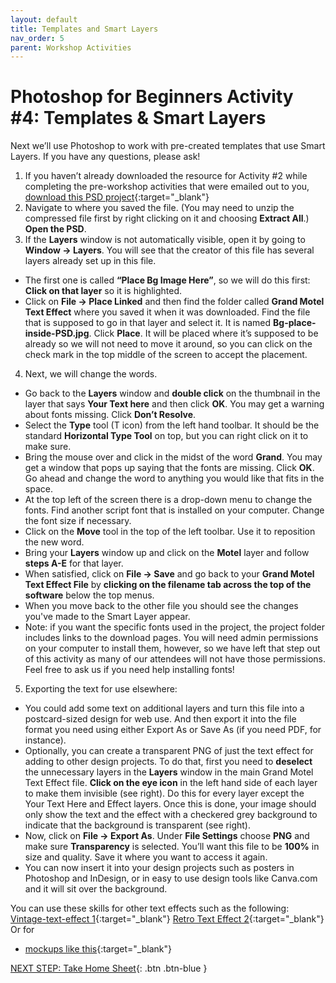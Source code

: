 ```yaml
---
layout: default
title: Templates and Smart Layers
nav_order: 5
parent: Workshop Activities
---
```

# Photoshop for Beginners Activity #4: Templates & Smart Layers
Next we’ll use Photoshop to work with pre-created templates that use Smart Layers. If you have any questions, please ask!

1. If you haven’t already downloaded the resource for Activity #2 while completing the pre-workshop activities that were emailed out to you, [download this PSD project](https://graphicburger.com/grand-motel-text-effect/){:target="_blank"}
2. Navigate to where you saved the file. (You may need to unzip the compressed file first by right clicking on it and choosing **Extract All**.) **Open the PSD**.
3. If the **Layers** window is not automatically visible, open it by going to **Window -> Layers**. You will see that the creator of this file has several layers already set up in this file. 
  - The first one is called **“Place Bg Image Here”**, so we will do this first: **Click on that layer** so it is highlighted.
  - Click on **File -> Place Linked** and then find the folder called **Grand Motel Text Effect** where you saved it when it was downloaded. Find the file that is supposed to go in that layer and select it. It is named **Bg-place-inside-PSD.jpg**. Click **Place**. It will be placed where it’s supposed to be already so we will not need to move it around, so you can click on the check mark in the top middle of the screen to accept the placement.
4. Next, we will change the words.
  - Go back to the **Layers** window and **double click** on the thumbnail in the layer that says **Your Text here** and then click **OK**. You may get a warning about fonts missing. Click **Don’t Resolve**.
  - Select the **Type** tool (T icon) from the left hand toolbar. It should be the standard **Horizontal Type Tool** on top, but you can right click on it to make sure.
  - Bring the mouse over and click in the midst of the word **Grand**. You may get a window that pops up saying that the fonts are missing. Click **OK**. Go ahead and change the word to anything you would like that fits in the space.
  - At the top left of the screen there is a drop-down menu to change the fonts. Find another script font that is installed on your computer. Change the font size if necessary.
  - Click on the **Move** tool in the top of the left toolbar. Use it to reposition the new word.
  - Bring your **Layers** window up and click on the **Motel** layer and follow **steps A-E** for that layer.
  - When satisfied, click on **File -> Save** and go back to your **Grand Motel Text Effect File** by **clicking on the filename tab across the top of the software** below the top menus.
  - When you move back to the other file you should see the changes you've made to the Smart Layer appear.
  - Note: if you want the specific fonts used in the project, the project folder includes links to the download pages. You will need admin permissions on your computer to install them, however, so we have left that step out of this activity as many of our attendees will not have those permissions. Feel free to ask us if you need help installing fonts!
5. Exporting the text for use elsewhere:
  - You could add some text on additional layers and turn this file into a postcard-sized design for web use. And then export it into the file format you need using either Export As or Save As (if you need PDF, for instance).
  - Optionally, you can create a transparent PNG of just the text effect for adding to other design projects. To do that, first you need to **deselect** the unnecessary layers in the **Layers** window in the main Grand Motel Text Effect file. **Click on the eye icon** in the left hand side of each layer to make them invisible (see right). Do this for every layer except the Your Text Here and Effect layers. Once this is done, your image should only show the text and the effect with a checkered grey background to indicate that the background is transparent (see right).
  - Now, click on **File -> Export As**. Under **File Settings** choose **PNG** and make sure **Transparency** is selected. You’ll want this file to be **100%** in size and quality. Save it where you want to access it again.
  - You can now insert it into your design projects such as posters in Photoshop and InDesign, or in easy to use design tools like Canva.com and it will sit over the background. 


You can use these skills for other text effects such as the following:
[Vintage-text-effect 1](https://www.graphicsfuel.com/2019/10/vintage-text-effect/){:target="_blank"}
[Retro Text Effect 2](https://www.graphicsfuel.com/2018/07/80s-retro-text-effect/){:target="_blank"}
Or for 
- [mockups like this](https://www.graphicsfuel.com/2018/04/letter-quotes-board-mockup/){:target="_blank"}

[NEXT STEP: Take Home Sheet](take-home.html){: .btn .btn-blue }
